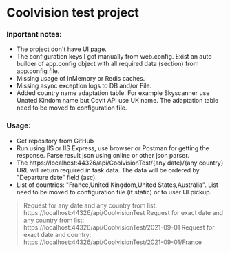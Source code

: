 ﻿# Coolvision test project

### Inportant notes:
- The project don't have UI page.
- The configuration keys I got manually from web.config. Exist an auto builder of app.config object with all required data (section) from app.config file.
- Missing usage of InMemory or Redis caches.
- Missing async exception logs to DB and/or File.
- Added country name adaptation table. For example Skyscanner use Unated Kindom name but Covit API use UK name. The adaptation table need to be moved to configuration file.

### Usage:
- Get repository from GitHub
- Run using IIS or IIS Express, use browser or Postman for getting the response. Parse result json using online or other json parser.
- The https://localhost:44326/api/CoolvisionTest/{any date}/{any country} URL will return required in task data. The data will be ordered by "Departure date" field (asc).
- List of countries: "France,United Kingdom,United States,Australia". List need to be moved to configuration file (if static) or to user UI pickup.
>Request for any date and any country from list: https://localhost:44326/api/CoolvisionTest
>Request for exact date and any country from list: https://localhost:44326/api/CoolvisionTest/2021-09-01
>Request for exact date and country: https://localhost:44326/api/CoolvisionTest/2021-09-01/France

